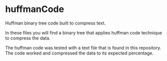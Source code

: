 # huffmanCode
Huffman binary tree code built to compress text.

In these files you will find a binary tree that applies huffman code technique  to compress the data.

The huffman code was tested with a text file that is found in this repository. The code worked and compressed the data to its expected percentage.
